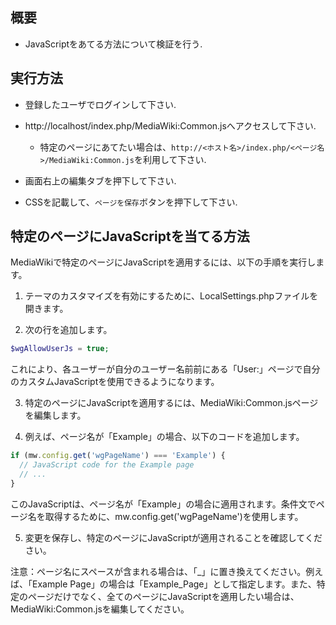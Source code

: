 
## 概要

- JavaScriptをあてる方法について検証を行う.

## 実行方法

- 登録したユーザでログインして下さい.

- http://localhost/index.php/MediaWiki:Common.jsへアクセスして下さい.

    - 特定のページにあてたい場合は、`http://<ホスト名>/index.php/<ページ名>/MediaWiki:Common.js`を利用して下さい.

- 画面右上の編集タブを押下して下さい.

- CSSを記載して、`ページを保存`ボタンを押下して下さい.

## 特定のページにJavaScriptを当てる方法

MediaWikiで特定のページにJavaScriptを適用するには、以下の手順を実行します。

1. テーマのカスタマイズを有効にするために、LocalSettings.phpファイルを開きます。

2. 次の行を追加します。

```php
$wgAllowUserJs = true;
```

これにより、各ユーザーが自分のユーザー名前前にある「User:」ページで自分のカスタムJavaScriptを使用できるようになります。

3. 特定のページにJavaScriptを適用するには、MediaWiki:Common.jsページを編集します。

4. 例えば、ページ名が「Example」の場合、以下のコードを追加します。

```javascript
if (mw.config.get('wgPageName') === 'Example') {
  // JavaScript code for the Example page
  // ...
}
```

このJavaScriptは、ページ名が「Example」の場合に適用されます。条件文でページ名を取得するために、mw.config.get('wgPageName')を使用します。

5. 変更を保存し、特定のページにJavaScriptが適用されることを確認してください。

注意：ページ名にスペースが含まれる場合は、「_」に置き換えてください。例えば、「Example Page」の場合は「Example_Page」として指定します。また、特定のページだけでなく、全てのページにJavaScriptを適用したい場合は、MediaWiki:Common.jsを編集してください。
